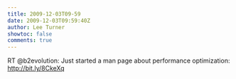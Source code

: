 ```yaml
---
title: 2009-12-03T09-59
date: 2009-12-03T09:59:40Z
author: Lee Turner
showtoc: false
comments: true
---
```


RT @b2evolution: Just started a man page about performance optimization: http://bit.ly/8CkeXq

